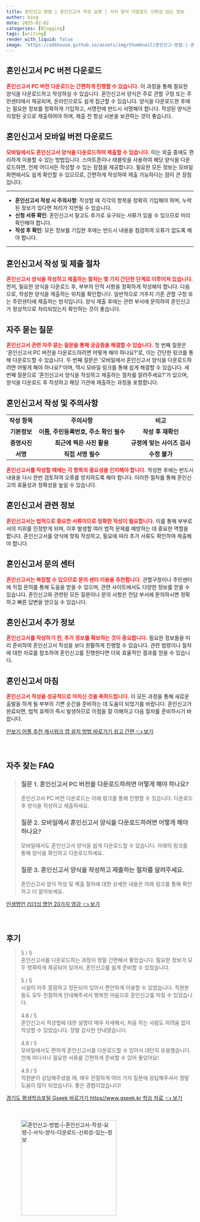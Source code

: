 ```yaml
---
title: 혼인신고 방법 | 혼인신고서 작성 요령 | 서식 양식 다운로드 신뢰성 있는 정보
author: bing
date: 2025-02-02
categories: [Blogging]
tags: [writing]
render_with_liquid: false
image: 'https://adkhouse.github.io/assets/img/thumbnail/혼인신고-방법-|-혼인신고서-작성-요령-|-서식-양식-다운로드-신뢰성-있는-정보.webp'
---
```



<h2 id='혼인신고서-PC버전-다운로드'>혼인신고서 PC 버전 다운로드</h2>

<p><b><span style="color: #ee2323;">혼인신고서 PC 버전 다운로드는 간편하게 진행할 수 있습니다.</span></b> 이 과정을 통해 필요한 양식을 다운로드하고 작성하실 수 있습니다. 혼인신고서 양식은 주로 관할 구청 또는 주민센터에서 제공되며, 온라인으로도 쉽게 접근할 수 있습니다. 양식을 다운로드한 후에는 필요한 정보를 정확하게 기입하고, 서명란에 반드시 서명해야 합니다. 작성된 양식은 지정된 곳으로 제출하여야 하며, 제출 전 항상 사본을 보관하는 것이 좋습니다.</p>

<h2 id='모바일버전-다운로드'>혼인신고서 모바일 버전 다운로드</h2>

<p><b><span style="color: #ee2323;">모바일에서도 혼인신고서 양식을 다운로드하여 제출할 수 있습니다.</span></b> 이는 외출 중에도 편리하게 이용할 수 있는 방법입니다. 스마트폰이나 태블릿을 사용하여 해당 양식을 다운로드하면, 언제 어디서든 작성할 수 있는 장점을 제공합니다. 필요한 모든 정보는 모바일 화면에서도 쉽게 확인할 수 있으므로, 간편하게 작성하여 제출 가능하다는 점이 큰 장점입니다.</p>

<hr />

<ul>
    <li><b>혼인신고서 작성 시 주의사항</b>: 작성할 때 각각의 항목을 정확히 기입해야 하며, 누락된 정보가 있다면 처리가 지연될 수 있습니다.</li>
    <li><b>신청 서류 확인</b>: 혼인신고서 말고도 추가로 요구되는 서류가 있을 수 있으므로 미리 확인해야 합니다.</li>
    <li><b>작성 후 확인</b>: 모든 정보를 기입한 후에는 반드시 내용을 점검하여 오류가 없도록 해야 합니다.</li>
</ul>

<hr />

<h2 id='혼인신고서-양식-작성-절차'>혼인신고서 작성 및 제출 절차</h2>

<p><b><span style="color: #ee2323;">혼인신고서 양식을 작성하고 제출하는 절차는 몇 가지 간단한 단계로 이루어져 있습니다.</span></b> 먼저, 필요한 양식을 다운로드 후, 부부의 인적 사항을 정확하게 작성해야 합니다. 다음으로, 작성한 양식을 제출하는 위치를 확인합니다. 일반적으로 거주지 기준 관할 구청 또는 주민센터에 제출하는 방식입니다. 양식 제출 후에는 관련 부서에 문의하여 혼인신고가 정상적으로 처리되었는지 확인하는 것이 좋습니다.</p>

<h2 id='자주묻는질문'>자주 묻는 질문</h2>

<p><b><span style="color: #ee2323;">혼인신고서 관련 자주 묻는 질문을 통해 궁금증을 해결할 수 있습니다.</span></b> 첫 번째 질문은 '혼인신고서 PC 버전을 다운로드하려면 어떻게 해야 하나요?'로, 이는 간단한 링크를 통해 다운로드할 수 있습니다. 두 번째 질문은 '모바일에서 혼인신고서 양식을 다운로드하려면 어떻게 해야 하나요?'이며, 역시 모바일 링크를 통해 쉽게 해결할 수 있습니다. 세 번째 질문으로 '혼인신고서 양식을 작성하고 제출하는 절차를 알려주세요?'가 있으며, 양식을 다운로드 후 작성하고 해당 기관에 제출하는 과정을 포함합니다.</p>

<h2 id='혼인신고서-주의사항'>혼인신고서 작성 및 주의사항</h2>

<table>
    <tr>
        <td style="text-align: center; height: 17px;"><b>작성 항목</b></td>
        <td style="text-align: center; height: 17px;"><b>주의사항</b></td>
        <td style="text-align: center; height: 17px;"><b>비고</b></td>
    </tr>
    <tr>
        <td style="text-align: center; height: 17px;"><b>기본정보</b></td>
        <td style="text-align: center; height: 17px;"><b>이름, 주민등록번호, 주소 확인 필수</b></td>
        <td style="text-align: center; height: 17px;"><b>작성 후 재확인</b></td>
    </tr>
    <tr>
        <td style="text-align: center; height: 17px;"><b>증명사진</b></td>
        <td style="text-align: center; height: 17px;"><b>최근에 찍은 사진 활용</b></td>
        <td style="text-align: center; height: 17px;"><b>규정에 맞는 사이즈 검사</b></td>
    </tr>
    <tr>
        <td style="text-align: center; height: 17px;"><b>서명</b></td>
        <td style="text-align: center; height: 17px;"><b>직접 서명 필수</b></td>
        <td style="text-align: center; height: 17px;"><b>수정 불가</b></td>
    </tr>
</table>

<p><b><span style="color: #ee2323;">혼인신고서를 작성할 때에는 각 항목의 중요성을 인지해야 합니다.</span></b> 작성한 후에는 반드시 내용을 다시 한번 검토하여 오류를 방지하도록 해야 합니다. 이러한 절차를 통해 혼인신고의 효율성과 정확성을 높일 수 있습니다.</p>

<h2 id='혼인신고서-관련-정보'>혼인신고서 관련 정보</h2>

<p><b><span style="color: #ee2323;">혼인신고서는 법적으로 중요한 서류이므로 정확한 작성이 필요합니다.</span></b> 이를 통해 부부로서의 지위를 인정받게 되며, 이후 발생할 여러 법적 문제를 예방하는 데 중요한 역할을 합니다. 혼인신고서를 양식에 맞춰 작성하고, 필요에 따라 추가 서류도 확인하여 제출해야 합니다.</p>

<h2 id='혼인신고서-문의센터'>혼인신고서 문의 센터</h2>

<p><b><span style="color: #ee2323;">혼인신고서는 복잡할 수 있으므로 문의 센터 이용을 추천합니다.</span></b> 관할구청이나 주민센터에 직접 문의를 통해 도움을 받을 수 있으며, 관련 사이트에서도 다양한 정보를 얻을 수 있습니다. 혼인신고와 관련된 모든 질문이나 문의 사항은 전담 부서에 문의하시면 정확하고 빠른 답변을 얻으실 수 있습니다.</p>

<h2 id='혼인신고서-추가-정보'>혼인신고서 추가 정보</h2>

<p><b><span style="color: #ee2323;">혼인신고서를 작성하기 전, 추가 정보를 확보하는 것이 중요합니다.</span></b> 필요한 정보들을 미리 준비하여 혼인신고서 작성을 보다 원활하게 진행할 수 있습니다. 관련 법령이나 절차에 대한 자료를 참조하여 혼인신고를 진행한다면 더욱 효율적인 결과를 얻을 수 있습니다.</p>

<h2 id='혼인신고서-마침'>혼인신고서 마침</h2>

<p><b><span style="color: #ee2323;">혼인신고서 작성을 성공적으로 마치신 것을 축하드립니다.</span></b> 이 모든 과정을 통해 새로운 출발을 하게 될 부부의 기쁜 순간을 준비하는 데 도움이 되었기를 바랍니다. 혼인신고가 완료되면, 법적 효력이 즉시 발생하므로 이점을 잘 이해하고 다음 절차를 준비하시기 바랍니다.</p>


<p><a class="click-button" title="만보기 어플 추천 캐시워크 앱 설치 방법 바로가기 쉽고 간편" href="https://adkhouse.github.io/posts/%EB%A7%8C%EB%B3%B4%EA%B8%B0-%EC%96%B4%ED%94%8C-%EC%B6%94%EC%B2%9C-%EC%BA%90%EC%8B%9C%EC%9B%8C%ED%81%AC-%EC%95%B1-%EC%84%A4%EC%B9%98-%EB%B0%A9%EB%B2%95-%EB%B0%94%EB%A1%9C%EA%B0%80%EA%B8%B0-%EC%89%BD%EA%B3%A0-%EA%B0%84%ED%8E%B8/" rel="dofollow">만보기 어플 추천 캐시워크 앱 설치 방법 바로가기 쉽고 간편 👈 보기</a></p><br>
<h2 id='자주_찾는_FAQ'>자주 찾는 FAQ</h2>
<div itemscope="" itemtype="https://schema.org/FAQPage"> 
<blockquote> 
<div itemscope="" itemprop="mainEntity" itemtype="https://schema.org/Question"> 
<h3 itemprop="name">질문 1. 혼인신고서 PC 버전을 다운로드하려면 어떻게 해야 하나요?</h3> 
<div itemscope="" itemprop="acceptedAnswer" itemtype="https://schema.org/Answer"> 
<span itemprop="text"> <p>혼인신고서 PC 버전 다운로드는 아래 링크를 통해 진행할 수 있습니다. 다운로드 후 양식을 작성하고 제출하세요.</p> </span> 
</div> 
</div> 
<div itemscope="" itemprop="mainEntity" itemtype="https://schema.org/Question"> 
<h3 itemprop="name">질문 2. 모바일에서 혼인신고서 양식을 다운로드하려면 어떻게 해야 하나요?</h3> 
<div itemscope="" itemprop="acceptedAnswer" itemtype="https://schema.org/Answer"> 
<span itemprop="text"> <p>모바일에서도 혼인신고서 양식을 쉽게 다운로드할 수 있습니다. 아래의 링크를 통해 양식을 확인하고 다운로드하세요.</p> </span> 
</div> 
</div> 
<div itemscope="" itemprop="mainEntity" itemtype="https://schema.org/Question"> 
<h3 itemprop="name">질문 3. 혼인신고서 양식을 작성하고 제출하는 절차를 알려주세요.</h3> 
<div itemscope="" itemprop="acceptedAnswer" itemtype="https://schema.org/Answer"> 
<span itemprop="text"> <p>혼인신고서 양식 작성 및 제출 절차에 대한 상세한 내용은 아래 링크를 통해 확인하고 더 알아보세요.</p> </span> 
</div> 
</div> 
</blockquote> 
</div>
<p><a class="click-button" title="인생명언 리더십 명언 20가지 영감" href="https://adkhouse.github.io/posts/%EC%9D%B8%EC%83%9D%EB%AA%85%EC%96%B8-%EB%A6%AC%EB%8D%94%EC%8B%AD-%EB%AA%85%EC%96%B8-20%EA%B0%80%EC%A7%80-%EC%98%81%EA%B0%90/" rel="dofollow">인생명언 리더십 명언 20가지 영감 👈 보기</a></p><br>
<h2 id='후기'>후기</h2>
<div itemscope itemtype="https://schema.org/Product">
  <blockquote>
  <div itemprop="review" itemscope itemtype="https://schema.org/Review">
      <div itemprop="reviewRating" itemscope itemtype="https://schema.org/Rating"> <span itemprop="ratingValue">5</span> / <span itemprop="bestRating">5</span> </div>
      <span itemprop="reviewBody">혼인신고서를 다운로드하는 과정이 정말 간편해서 좋았습니다. 필요한 정보가 모두 명확하게 제공되어 있어서, 혼인신고를 쉽게 준비할 수 있었습니다.</span>
  </div>
  <br>
  <div itemprop="review" itemscope itemtype="https://schema.org/Review">
      <div itemprop="reviewRating" itemscope itemtype="https://schema.org/Rating"> <span itemprop="ratingValue">5</span> / <span itemprop="bestRating">5</span> </div>
      <span itemprop="reviewBody">시설이 아주 깔끔하고 정돈되어 있어서 편안하게 이용할 수 있었습니다. 직원분들도 모두 친절하게 안내해주셔서 행복한 마음으로 혼인신고를 마칠 수 있었습니다.</span>
  </div>
  <br>
  <div itemprop="review" itemscope itemtype="https://schema.org/Review">
      <div itemprop="reviewRating" itemscope itemtype="https://schema.org/Rating"> <span itemprop="ratingValue">4.8</span> / <span itemprop="bestRating">5</span> </div>
      <span itemprop="reviewBody">혼인신고서 작성법에 대한 설명이 매우 자세해서, 처음 하는 사람도 어려움 없이 작성할 수 있었습니다. 정말 감사한 안내였습니다.</span>
  </div>
  <br>
  <div itemprop="review" itemscope itemtype="https://schema.org/Review">
      <div itemprop="reviewRating" itemscope itemtype="https://schema.org/Rating"> <span itemprop="ratingValue">4.9</span> / <span itemprop="bestRating">5</span> </div>
      <span itemprop="reviewBody">모바일에서도 편하게 혼인신고서를 다운로드할 수 있어서 대단히 유용했습니다. 언제 어디서나 필요한 서류를 간편하게 준비할 수 있어 좋았어요!</span>
  </div>
  <br>
  <div itemprop="review" itemscope itemtype="https://schema.org/Review">
      <div itemprop="reviewRating" itemscope itemtype="https://schema.org/Rating"> <span itemprop="ratingValue">4.9</span> / <span itemprop="bestRating">5</span> </div>
      <span itemprop="reviewBody">직원분이 상담해주셨을 때, 매우 친절하게 여러 가지 질문에 응답해주셔서 정말 도움이 많이 되었습니다. 좋은 경험이었습니다!</span>
  </div>
  </blockquote>
</div>
<p><a class="click-button" title="경기도 평생학습포털 Gseek 바로가기 https//www.gseek.kr 학습 자료" href="https://adkhouse.github.io/posts/%EA%B2%BD%EA%B8%B0%EB%8F%84-%ED%8F%89%EC%83%9D%ED%95%99%EC%8A%B5%ED%8F%AC%ED%84%B8-Gseek-%EB%B0%94%EB%A1%9C%EA%B0%80%EA%B8%B0-httpswww.gseek.kr-%ED%95%99%EC%8A%B5-%EC%9E%90%EB%A3%8C/" rel="dofollow">경기도 평생학습포털 Gseek 바로가기 https//www.gseek.kr 학습 자료 👈 보기</a></p><br>
<figure class="image"><img src="https://adkhouse.github.io/assets/img/thumbnail/혼인신고-방법-|-혼인신고서-작성-요령-|-서식-양식-다운로드-신뢰성-있는-정보.webp" alt="혼인신고-방법-|-혼인신고서-작성-요령-|-서식-양식-다운로드-신뢰성-있는-정보" width="256" height="256"></figure>
